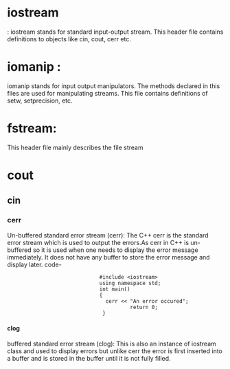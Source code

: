 # iostream 
   : iostream stands for standard input-output stream. This header file contains definitions to objects like cin, cout, cerr etc.
# iomanip : 
 iomanip stands for input output manipulators. The methods declared in this files are used for manipulating streams. This file contains definitions of setw, setprecision, etc.
# fstream:
 This header file mainly describes the file stream

# cout 

## cin
### cerr
Un-buffered standard error stream (cerr): The C++ cerr is the standard error stream which is used to output the errors.As cerr in C++ is un-buffered so it is used when one needs to display the error message immediately. It does not have any buffer to store the error message and display later.
                      code-
                                  
                                  #include <iostream> 
                                  using namespace std;
                                  int main() 
                                  { 
                                	cerr << "An error occured"; 
                                        	return 0; 
                                   } 
#### clog
buffered standard error stream (clog): This is also an instance of iostream class and used to display errors but unlike cerr the error is first inserted into a buffer and is stored in the buffer until it is not fully filled.




